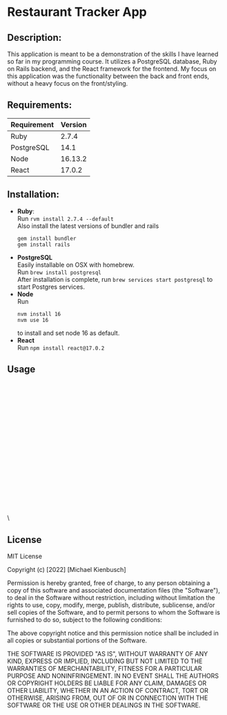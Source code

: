# Restaurant Tracker App
## Description:
This application is meant to be a demonstration of the skills I have learned so far in my programming course. It utilizes a PostgreSQL database, Ruby on Rails backend, and the React framework for the frontend. My focus on this application was the functionality between the back and front ends, without a heavy focus on the front/styling.  
## Requirements:  
| Requirement | Version |
| --- | --- |
| Ruby | 2.7.4 |
| PostgreSQL | 14.1 |
| Node | 16.13.2 |
| React | 17.0.2|

## Installation:
- **Ruby**:  
  Run `rvm install 2.7.4 --default`  
  Also install the latest versions of bundler and rails
  ```
  gem install bundler
  gem install rails
  ```
- **PostgreSQL**  
  Easily installable on OSX with homebrew.  
  Run `brew install postgresql`  
  After installation is complete, run `brew services start postgresql` to start Postgres services.  
- **Node**  
  Run
  ```
  nvm install 16
  nvm use 16
  ```
  to install and set node 16 as default. 
- **React**  
  Run `npm install react@17.0.2`


## Usage


\
\
\
\
\
\
\
\
\
\
\
\
\
\
\
\
\
\
\

## License
MIT License

Copyright (c) [2022] [Michael Kienbusch]

Permission is hereby granted, free of charge, to any person obtaining a copy
of this software and associated documentation files (the "Software"), to deal
in the Software without restriction, including without limitation the rights
to use, copy, modify, merge, publish, distribute, sublicense, and/or sell
copies of the Software, and to permit persons to whom the Software is
furnished to do so, subject to the following conditions:

The above copyright notice and this permission notice shall be included in all
copies or substantial portions of the Software.

THE SOFTWARE IS PROVIDED "AS IS", WITHOUT WARRANTY OF ANY KIND, EXPRESS OR
IMPLIED, INCLUDING BUT NOT LIMITED TO THE WARRANTIES OF MERCHANTABILITY,
FITNESS FOR A PARTICULAR PURPOSE AND NONINFRINGEMENT. IN NO EVENT SHALL THE
AUTHORS OR COPYRIGHT HOLDERS BE LIABLE FOR ANY CLAIM, DAMAGES OR OTHER
LIABILITY, WHETHER IN AN ACTION OF CONTRACT, TORT OR OTHERWISE, ARISING FROM,
OUT OF OR IN CONNECTION WITH THE SOFTWARE OR THE USE OR OTHER DEALINGS IN THE
SOFTWARE.